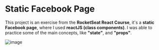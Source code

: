 # Static Facebook Page
This project is an exercise from the **RocketSeat React Course**, it's a **static Facebook page**, where I used **reactJS (class components)**. I was able to practice some of the main concepts, like **"state"**, and **"props"**.

![image](https://user-images.githubusercontent.com/62269978/131154657-9c4fa0f7-1d2f-4ae3-88f7-0cc99f44df0c.png)

